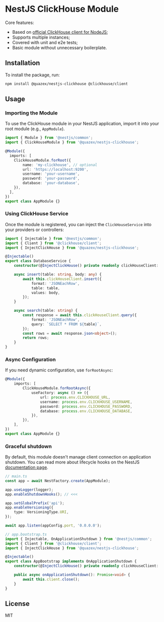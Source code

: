 # NestJS ClickHouse Module

Core features:

- Based on [official ClickHouse client for NodeJS](https://github.com/ClickHouse/clickhouse-js);
- Supports multiple instances;
- Covered with unit and e2e tests;
- Basic module without unnecessary boilerplate.

## Installation

To install the package, run:

```sh
npm install @quazex/nestjs-clickhouse @clickhouse/client
```

## Usage

### Importing the Module

To use the ClickHouse module in your NestJS application, import it into your root module (e.g., `AppModule`).

```typescript
import { Module } from '@nestjs/common';
import { ClickHouseModule } from '@quazex/nestjs-clickhouse';

@Module({
  imports: [
    ClickHouseModule.forRoot({
        name: 'my-clickhouse', // optional
        url: 'https://localhost:9200',
        username: 'your-username',
        password: 'your-password',
        database: 'your-database',
    }),
  ],
})
export class AppModule {}
```

### Using ClickHouse Service

Once the module is registered, you can inject the `ClickHouseService` into your providers or controllers:

```typescript
import { Injectable } from '@nestjs/common';
import { Client } from '@clickhouse/client';
import { InjectClickHouse } from '@quazex/nestjs-clickhouse';

@Injectable()
export class DatabaseService {
    constructor(@InjectClickHouse() private readonly clickHouseClient: Client) {}

    async insert(table: string, body: any) {
        await this.clickHouseClient.insert({
            format: 'JSONEachRow',
            table: table,
            values: body,
        });
    }

    async search(table: string) {
        const response = await this.clickHouseClient.query({
            format: 'JSONEachRow',
            query: `SELECT * FROM ${table}`,
        });
        const rows = await response.json<object>();
        return rows;
    }
}
```

### Async Configuration

If you need dynamic configuration, use `forRootAsync`:

```typescript
@Module({
    imports: [
        ClickHouseModule.forRootAsync({
            useFactory: async () => ({
                url: process.env.CLICKHOUSE_URL,
                username: process.env.CLICKHOUSE_USERNAME,
                password: process.env.CLICKHOUSE_PASSWORD,
                database: process.env.CLICKHOUSE_DATABASE,
            }),
        }),
    ],
})
export class AppModule {}
```

### Graceful shutdown

By default, this module doesn't manage client connection on application shutdown. You can read more about lifecycle hooks on the NestJS [documentation page](https://docs.nestjs.com/fundamentals/lifecycle-events#application-shutdown). 

```typescript
// main.ts
const app = await NestFactory.create(AppModule);

app.useLogger(logger);
app.enableShutdownHooks(); // <<<

app.setGlobalPrefix('api');
app.enableVersioning({
    type: VersioningType.URI,
});

await app.listen(appConfig.port, '0.0.0.0');
```

```typescript
// app.bootstrap.ts
import { Injectable, OnApplicationShutdown } from '@nestjs/common';
import { Client } from '@clickhouse/client';
import { InjectClickHouse } from '@quazex/nestjs-clickhouse';

@Injectable()
export class AppBootstrap implements OnApplicationShutdown {
    constructor(@InjectClickHouse() private readonly clickHouseClient: Client) {}

    public async onApplicationShutdown(): Promise<void> {
        await this.client.close();
    }
}
```

## License

MIT

